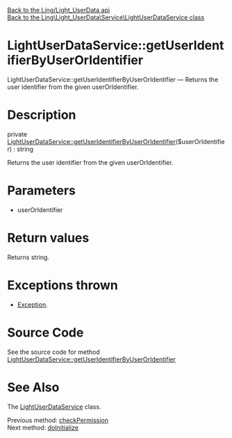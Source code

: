 [Back to the Ling/Light_UserData api](https://github.com/lingtalfi/Light_UserData/blob/master/doc/api/Ling/Light_UserData.md)<br>
[Back to the Ling\Light_UserData\Service\LightUserDataService class](https://github.com/lingtalfi/Light_UserData/blob/master/doc/api/Ling/Light_UserData/Service/LightUserDataService.md)


LightUserDataService::getUserIdentifierByUserOrIdentifier
================



LightUserDataService::getUserIdentifierByUserOrIdentifier — Returns the user identifier from the given userOrIdentifier.




Description
================


private [LightUserDataService::getUserIdentifierByUserOrIdentifier](https://github.com/lingtalfi/Light_UserData/blob/master/doc/api/Ling/Light_UserData/Service/LightUserDataService/getUserIdentifierByUserOrIdentifier.md)($userOrIdentifier) : string




Returns the user identifier from the given userOrIdentifier.




Parameters
================


- userOrIdentifier

    


Return values
================

Returns string.


Exceptions thrown
================

- [Exception](http://php.net/manual/en/class.exception.php).&nbsp;







Source Code
===========
See the source code for method [LightUserDataService::getUserIdentifierByUserOrIdentifier](https://github.com/lingtalfi/Light_UserData/blob/master/Service/LightUserDataService.php#L1076-L1089)


See Also
================

The [LightUserDataService](https://github.com/lingtalfi/Light_UserData/blob/master/doc/api/Ling/Light_UserData/Service/LightUserDataService.md) class.

Previous method: [checkPermission](https://github.com/lingtalfi/Light_UserData/blob/master/doc/api/Ling/Light_UserData/Service/LightUserDataService/checkPermission.md)<br>Next method: [doInitialize](https://github.com/lingtalfi/Light_UserData/blob/master/doc/api/Ling/Light_UserData/Service/LightUserDataService/doInitialize.md)<br>

